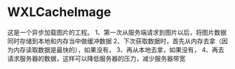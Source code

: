 # WXLCacheImage 
这是一个异步加载图片的工程。
1、第一次从服务端请求到图片以后，将图片数据同时存储到本地和内存当中做缓冲数据	
2、下次获取数据时，首先从内存去拿（因为内存读取数据是最快的），如果没有，
3、再从本地去拿，如果没有，
4、再去请求服务器的数据，这样可以降低服务器的压力，减少服务器带宽
